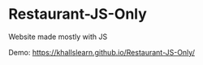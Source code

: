 # Restaurant-JS-Only
Website made mostly with JS

Demo: https://khallslearn.github.io/Restaurant-JS-Only/
